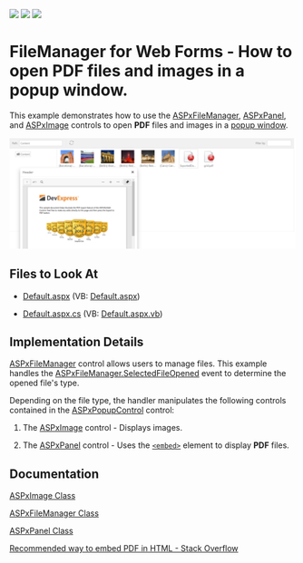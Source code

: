 <!-- default badges list -->
![](https://img.shields.io/endpoint?url=https://codecentral.devexpress.com/api/v1/VersionRange/441195239/21.2.4%2B)
[![](https://img.shields.io/badge/Open_in_DevExpress_Support_Center-FF7200?style=flat-square&logo=DevExpress&logoColor=white)](https://supportcenter.devexpress.com/ticket/details/T1055324)
[![](https://img.shields.io/badge/📖_How_to_use_DevExpress_Examples-e9f6fc?style=flat-square)](https://docs.devexpress.com/GeneralInformation/403183)
<!-- default badges end -->

# FileManager for Web Forms - How to open PDF files and images in a popup window.

This example demonstrates how to use the [ASPxFileManager](https://docs.devexpress.com/AspNet/DevExpress.Web.ASPxFileManager), [ASPxPanel](https://docs.devexpress.com/AspNet/DevExpress.Web.ASPxPanel?p=netframework), and [ASPxImage](https://docs.devexpress.com/AspNet/DevExpress.Web.ASPxImage) controls to open **PDF** files and images in a [popup window](https://docs.devexpress.com/AspNet/DevExpress.Web.ASPxPopupControl?p=netframework).

![Sample](./Sample.png)

## Files to Look At

* [Default.aspx](./CS/OpenPdfOrImage/Default.aspx) (VB: [Default.aspx](./VB/OpenPdfOrImage/Default.aspx))

* [Default.aspx.cs](./CS/OpenPdfOrImage/Default.aspx.cs) (VB: [Default.aspx.vb](./VB/OpenPdfOrImage/Default.aspx.vb))

## Implementation Details

[ASPxFileManager](https://docs.devexpress.com/AspNet/DevExpress.Web.ASPxFileManager) control allows users to manage files. This example handles the [ASPxFileManager.SelectedFileOpened](https://docs.devexpress.com/AspNet/js-ASPxClientFileManager.SelectedFileOpened) event to determine the opened file's type. 

Depending on the file type, the handler manipulates the following controls contained in the [ASPxPopupControl](https://docs.devexpress.com/AspNet/DevExpress.Web.ASPxPopupControl?p=netframework) control:

1. The [ASPxImage](https://docs.devexpress.com/AspNet/DevExpress.Web.ASPxImage) control - Displays images.

2. The [ASPxPanel](https://docs.devexpress.com/AspNet/DevExpress.Web.ASPxPanel?p=netframework) control - Uses the [`<embed>`](https://developer.mozilla.org/en-US/docs/Web/HTML/Element/embed) element to display **PDF** files.

## Documentation

[ASPxImage Class](https://docs.devexpress.com/AspNet/DevExpress.Web.ASPxImage)

[ASPxFileManager Class](https://docs.devexpress.com/AspNet/DevExpress.Web.ASPxFileManager)

[ASPxPanel Class](https://docs.devexpress.com/AspNet/DevExpress.Web.ASPxPanel)

[Recommended way to embed PDF in HTML - Stack Overflow](https://stackoverflow.com/questions/291813/recommended-way-to-embed-pdf-in-html#comment17379530_291823)